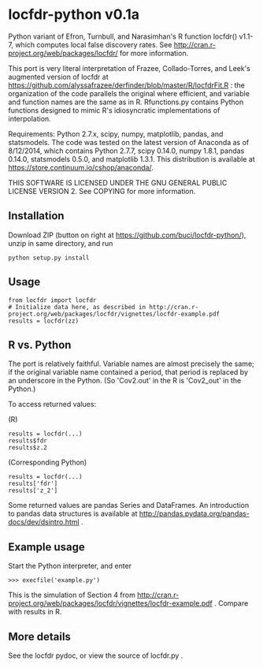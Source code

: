 locfdr-python v0.1a
===================

Python variant of Efron, Turnbull, and Narasimhan's R function locfdr() v1.1-7, which computes local false discovery rates. See http://cran.r-project.org/web/packages/locfdr/ for more information.

This port is very literal interpretation of Frazee, Collado-Torres, and Leek's augmented version of locfdr at https://github.com/alyssafrazee/derfinder/blob/master/R/locfdrFit.R : the organization of the code parallels the original where efficient, and variable and function names are the same as in R. Rfunctions.py contains Python functions designed to mimic R's idiosyncratic implementations of interpolation.

Requirements: Python 2.7.x, scipy, numpy, matplotlib, pandas, and statsmodels. The code was tested on the latest version of Anaconda as of 8/12/2014, which contains Python 2.7.7, scipy 0.14.0, numpy 1.8.1, pandas 0.14.0, statsmodels 0.5.0, and matplotlib 1.3.1. This distribution is available at https://store.continuum.io/cshop/anaconda/.

THIS SOFTWARE IS LICENSED UNDER THE GNU GENERAL PUBLIC LICENSE VERSION 2. See COPYING for more information.

Installation
------------------
Download ZIP (button on right at https://github.com/buci/locfdr-python/), unzip in same directory, and run

    python setup.py install


Usage
-----------------

    from locfdr import locfdr
    # Initialize data here, as described in http://cran.r-project.org/web/packages/locfdr/vignettes/locfdr-example.pdf 
    results = locfdr(zz)

R vs. Python
------------------

The port is relatively faithful. Variable names are almost precisely the same; if the original variable name contained a period, that period is replaced by an underscore in the Python. (So 'Cov2.out' in the R is 'Cov2_out' in the Python.)

To access returned values:

(R)

    results = locfdr(...)
    results$fdr
    results$z.2
	
(Corresponding Python)

    results = locfdr(...)
    results['fdr']
    results['z_2']

Some returned values are pandas Series and DataFrames. An introduction to pandas data structures is available at http://pandas.pydata.org/pandas-docs/dev/dsintro.html .

Example usage
------------------
Start the Python interpreter, and enter

    >>> execfile('example.py')

This is the simulation of Section 4 from http://cran.r-project.org/web/packages/locfdr/vignettes/locfdr-example.pdf . Compare with results in R.

More details
-----------------
See the locfdr pydoc, or view the source of locfdr.py .
